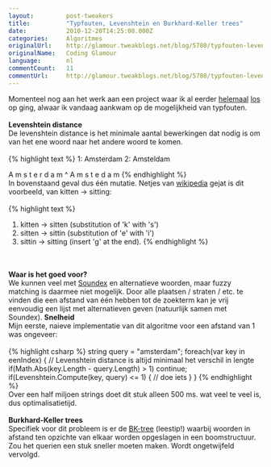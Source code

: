 ```yaml
---
layout:         post-tweakers
title:          "Typfouten, Levenshtein en Burkhard-Keller trees"
date:           2010-12-20T14:25:00.000Z
categories:     Algoritmes
originalUrl:    http://glamour.tweakblogs.net/blog/5780/typfouten-levenshtein-en-burkhard-keller-trees.html
originalName:   Coding Glamour
language:       nl
commentCount:   11
commentUrl:     http://glamour.tweakblogs.net/blog/5780/typfouten-levenshtein-en-burkhard-keller-trees.html#reacties
---
```


   <p class="article">Momenteel nog aan het werk aan een project waar ik al eerder <a href="http://glamour.tweakblogs.net/blog/5759/single-byte-string-in-c.html"
  rel="external">helemaal</a>  <a href="http://glamour.tweakblogs.net/blog/5732/diakritische-tekens-en-soundex-in-net.html"
  rel="external">los</a> op ging, alwaar ik vandaag aankwam op de mogelijkheid
  van typfouten.
  <br>
  <br>
<b>Levenshtein distance</b>
  <br>De levenshtein distance is het minimale aantal bewerkingen dat nodig is
  om van het ene woord naar het andere woord te komen.
  <br>
  <br>
{% highlight text %}
1: Amsterdam
2: Amsteldam

A m s t e r d a m
          ^
A m s t e   d a m
{% endhighlight %}
  <br>In bovenstaand geval dus &#xE9;&#xE9;n mutatie. Netjes van <a href="http://en.wikipedia.org/wiki/Levenshtein_Distance"
  rel="external">wikipedia</a> gejat is dit voorbeeld, van kitten -&gt; sitting:
  <br>
  <br>
{% highlight text %}
1. kitten -> sitten (substitution of 'k' with 's')
2. sitten -> sittin (substitution of 'e' with 'i')
3. sittin -> sitting (insert 'g' at the end).
{% endhighlight %}
  <br>
  <br>
<b>Waar is het goed voor?</b>
  <br>We kunnen veel met <a href="http://glamour.tweakblogs.net/blog/5732/diakritische-tekens-en-soundex-in-net.html"
  rel="external">Soundex</a> en alternatieve woorden, maar fuzzy matching
  is daarmee niet mogelijk. Door alle plaatsen / straten / etc. te vinden
  die een afstand van &#xE9;&#xE9;n hebben tot de zoekterm kan je vrij eenvoudig
  een lijst met alternatieven geven (natuurlijk samen met Soundex).
  <!--more-->
<b>Snelheid</b>
  <br>Mijn eerste, naieve implementatie van dit algoritme voor een afstand van
  1 was ongeveer:
  <br>
  <br>
{% highlight csharp %}
string query = "amsterdam";
foreach(var key in eenIndex) {
     // Levenshtein distance is altijd minimaal het verschil in lengte
     if(Math.Abs(key.Length - query.Length) > 1) continue;
     if(Levenshtein.Compute(key, query) <= 1) {
          // doe iets
     }
}
{% endhighlight %}
  <br>Over een half miljoen strings doet dit stuk alleen 500 ms. wat veel te
  veel is, dus optimalisatietijd.
  <br>
  <br>
<b>Burkhard-Keller trees</b>
  <br>Specifiek voor dit probleem is er de <a href="http://blog.notdot.net/2007/4/Damn-Cool-Algorithms-Part-1-BK-Trees"
  rel="external">BK-tree</a> (leestip!) waarbij woorden in afstand ten opzichte
  van elkaar worden opgeslagen in een boomstructuur. Zou het querien een
  stuk sneller moeten maken. Wordt ongetwijfeld vervolgd.</p>
   